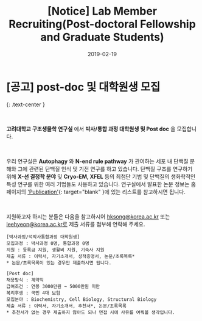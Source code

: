 ﻿---
layout: post
title: "[Notice] Lab Member Recruiting(Post-doctoral Fellowship and Graduate Students)"
date: 2019-02-19
excerpt: "[Notice] Lab Member Recruiting"
comments: true
---
# [공고] post-doc 및 대학원생 모집
{: .text-center }

&nbsp;

__고려대학교 구조생물학 연구실__ 에서 __박사/통합 과정 대학원생 및 Post doc__ 을 모집합니다.

&nbsp;

우리 연구실은 __Autophagy__ 와 __N-end rule pathway__ 가 관여하는 세포 내 단백질 분해와 그에 관련된 단백질 인식 및 기전 연구를 하고 있습니다. 단백질 구조를 연구하기 위해 __X-선 결정학 분야__ 및 __Cryo-EM, XFEL__ 등의 최첨단 기법 및 단백질의 생화학적인 특성 연구를 위한 여러 기법들도 사용하고 있습니다. 연구실에서 발표한 논문 정보는 홈페이지의 ['Publication'](http://song.korea.ac.kr//publications/){: target="blank" }에 있는 리스트를 참고하시면 됩니다.

&nbsp;

지원하고자 하시는 분들은 다음을 참고하시어 hksong@korea.ac.kr 또는 leehyeon@korea.ac.kr로 제출 서류를 첨부해 연락해 주세요. 

~~~
[박사과정/석박사통합과정 대학원생]
모집과정 : 박사과정 0명, 통합과정 0명
지원 : 등록금 지원, 생활비 지원, 기숙사 지원
제출 서류 : 이력서, 자기소개서, 성적증명서, 논문/초록목록*
* 논문/초록목록이 있는 경우만 제출하시면 됩니다.
~~~
~~~
[Post doc]
채용방식 : 계약직
급여조건 : 연봉 3000만원 ~ 5000만원 미만
복리후생 : 국민 4대 보험
모집분야 : Biochemistry, Cell Biology, Structural Biology
제출 서류 : 이력서, 자기소개서, 추천서*, 논문/초록목록
* 추천서가 없는 경우 제출하지 않아도 되나 면접 시에 사유를 여쭤볼 생각입니다.
~~~
